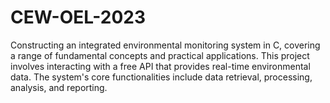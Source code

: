 # CEW-OEL-2023
Constructing an integrated environmental monitoring system in C, covering a range of fundamental concepts and practical applications. This project involves interacting with a free API that provides real-time environmental data. The system's core functionalities include data retrieval, processing, analysis, and reporting.
